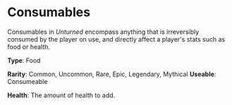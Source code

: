 Consumables
============

Consumables in _Unturned_ encompass anything that is irreversibly consumed by the player on use, and directly affect a player's stats such as food or health.

__Type__: Food

__Rarity__: Common, Uncommon, Rare, Epic, Legendary, Mythical
__Useable__: Consumeable

__Health__: The amount of health to add.
